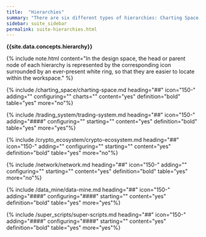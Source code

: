 ```yaml
---
title:  "Hierarchies"
summary: "There are six different types of hierarchies: Charting Space, Crypto Ecosystem, Trading Systems, Network, Data Mines, and Super Scripts."
sidebar: suite_sidebar
permalink: suite-hierarchies.html
---
```


**{{site.data.concepts.hierarchy}}**

{% include note.html content="In the design space, the head or parent node of each hierarchy is represented by the corresponding icon surrounded by an ever-present white ring, so that they are easier to locate within the workspace." %}

{% include /charting_space/charting-space.md heading="##" icon="150-" adding="" configuring="" charts="" content="yes" definition="bold" table="yes" more="no"%}

{% include /trading_system/trading-system.md heading="##" icon="150-" adding="####" configuring="" starting="" content="yes" definition="bold" table="yes" more="yes"%}

{% include /crypto_ecosystem/crypto-ecosystem.md heading="##" icon="150-" adding="" configuring="" starting="" content="yes" definition="bold" table="yes" more="no"%}

{% include /network/network.md heading="##" icon="150-" adding="" configuring="" starting="" content="yes" definition="bold" table="yes" more="no"%}

{% include /data_mine/data-mine.md heading="##" icon="150-" adding="####" configuring="####" starting="" content="yes" definition="bold" table="yes" more="yes"%}

{% include /super_scripts/super-scripts.md heading="##" icon="150-" adding="####" configuring="####" starting="" content="yes" definition="bold" table="yes" more="yes"%}
